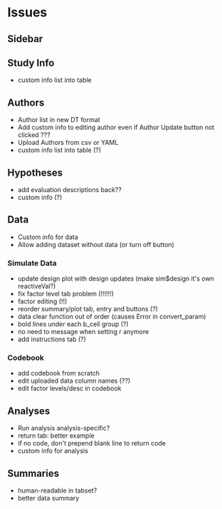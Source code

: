 # Issues

## Sidebar


## Study Info

* custom info list into table


## Authors

* Author list in new DT format
* Add custom info to editing author even if Author Update button not clicked ???
* Upload Authors from csv or YAML
* custom info list into table (?)

## Hypotheses

* add evaluation descriptions back??
* custom info (?)

## Data

* Custom info for data
* Allow adding dataset without data (or turn off button)

### Simulate Data

* update design plot with design updates (make sim$design it's own reactiveVal?)
* fix factor level tab problem (!!!!!!)
* factor editing (!!)
* reorder summary/plot tab, entry and buttons (?)
* data clear function out of order (causes Error in convert_param)
* bold lines under each b_cell group (?)
* no need to message when setting r anymore
* add instructions tab (?)


### Codebook

* add codebook from scratch
* edit uploaded data column names (??)
* edit factor levels/desc in codebook

## Analyses

* Run analysis analysis-specific?
* return tab: better example
* if no code, don't prepend blank line to return code
* custom info for analysis

## Summaries

* human-readable in tabset?
* better data summary









